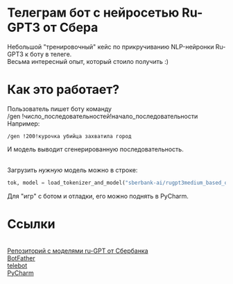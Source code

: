 # Телеграм бот с нейросетью Ru-GPT3 от Сбера
Небольшой "тренировочный" кейс по прикручиванию NLP-нейронки Ru-GPT3 к боту в телеге.
<br>Весьма интересный опыт, который стоило получить :)

# Как это работает?
Пользователь пишет боту команду
<br> /gen !число_последовательностей!начало_последовательности
<br>Например:
```
/gen !200!курочка убийца захватила город
```
И модель выводит сгенерированную последовательность.

<br>Загрузить *нужную* модель можно в строке:
``` python
tok, model = load_tokenizer_and_model("sberbank-ai/rugpt3medium_based_on_gpt2")
```
Для "игр" с ботом и отладки, его можно поднять в PyCharm.


# Ссылки
<br>[Репозиторий с моделями ru-GPT от Сбербанка](https://github.com/sberbank-ai/ru-gpts)
<br>[BotFather](https://telegram.me/BotFather)
<br>[telebot](https://github.com/eternnoir/pyTelegramBotAPI)
<br>[PyCharm](https://www.jetbrains.com/ru-ru/pycharm/)
